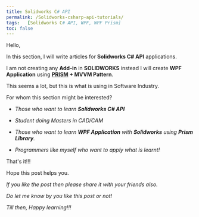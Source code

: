 ```yaml
---
title: Solidworks C# API
permalink: /Solidworks-csharp-api-tutorials/
tags:   [Solidworks C# API, WPF, WPF Prism]
toc: false
---
```


Hello,

In this section, I will write articles for **Solidworks C# API** applications.

I am not creating any **Add-in** in **SOLIDWORKS** instead I will create **WPF Application** using **[PRISM](https://prismlibrary.com/index.html) + MVVM Pattern**.

This seems a lot, but this is what is using in Software Industry.

For whom this section might be interested?

 * *Those who want to learn **Solidworks C# API***

 * *Student doing Masters in CAD/CAM*

 * *Those who want to learn **WPF Application** with **Solidworks** using **Prism Library**.*

 * *Programmers like myself who want to apply what is learnt!*

That's it!!!

Hope this post helps you.

*If you like the post then please share it with your friends also.*

*Do let me know by you like this post or not!*

*Till then, Happy learning!!!*